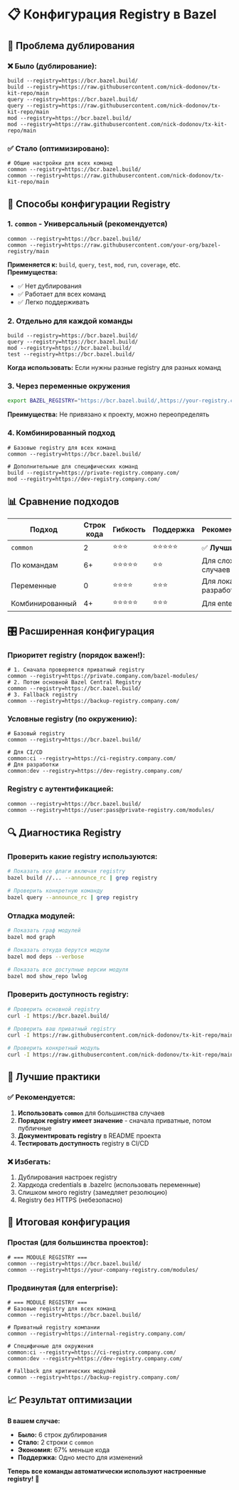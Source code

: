 # 📋 Конфигурация Registry в Bazel

## 🎯 Проблема дублирования

### ❌ **Было (дублирование):**
```bazelrc
build --registry=https://bcr.bazel.build/
build --registry=https://raw.githubusercontent.com/nick-dodonov/tx-kit-repo/main
query --registry=https://bcr.bazel.build/
query --registry=https://raw.githubusercontent.com/nick-dodonov/tx-kit-repo/main
mod --registry=https://bcr.bazel.build/
mod --registry=https://raw.githubusercontent.com/nick-dodonov/tx-kit-repo/main
```

### ✅ **Стало (оптимизировано):**
```bazelrc
# Общие настройки для всех команд
common --registry=https://bcr.bazel.build/
common --registry=https://raw.githubusercontent.com/nick-dodonov/tx-kit-repo/main
```

## 🔧 Способы конфигурации Registry

### 1. **`common` - Универсальный (рекомендуется)**
```bazelrc
common --registry=https://bcr.bazel.build/
common --registry=https://raw.githubusercontent.com/your-org/bazel-registry/main
```

**Применяется к:** `build`, `query`, `test`, `mod`, `run`, `coverage`, etc.
**Преимущества:** 
- ✅ Нет дублирования
- ✅ Работает для всех команд
- ✅ Легко поддерживать

### 2. **Отдельно для каждой команды**
```bazelrc
build --registry=https://bcr.bazel.build/
query --registry=https://bcr.bazel.build/
mod --registry=https://bcr.bazel.build/
test --registry=https://bcr.bazel.build/
```

**Когда использовать:** Если нужны разные registry для разных команд

### 3. **Через переменные окружения**
```bash
export BAZEL_REGISTRY="https://bcr.bazel.build/,https://your-registry.com/modules"
```

**Преимущества:** Не привязано к проекту, можно переопределять

### 4. **Комбинированный подход**
```bazelrc
# Базовые registry для всех команд
common --registry=https://bcr.bazel.build/

# Дополнительные для специфических команд
build --registry=https://private-registry.company.com/
mod --registry=https://dev-registry.company.com/
```

## 📊 Сравнение подходов

| Подход | Строк кода | Гибкость | Поддержка | Рекомендация |
|--------|------------|----------|-----------|--------------|
| `common` | 2 | ⭐⭐⭐ | ⭐⭐⭐⭐⭐ | ✅ **Лучший** |
| По командам | 6+ | ⭐⭐⭐⭐⭐ | ⭐⭐ | Для сложных случаев |
| Переменные | 0 | ⭐⭐⭐⭐ | ⭐⭐⭐ | Для локальной разработки |
| Комбинированный | 4+ | ⭐⭐⭐⭐⭐ | ⭐⭐⭐ | Для enterprise |

## 🎛️ Расширенная конфигурация

### **Приоритет registry (порядок важен!):**
```bazelrc
# 1. Сначала проверяется приватный registry
common --registry=https://private.company.com/bazel-modules/
# 2. Потом основной Bazel Central Registry  
common --registry=https://bcr.bazel.build/
# 3. Fallback registry
common --registry=https://backup-registry.company.com/
```

### **Условные registry (по окружению):**
```bazelrc
# Базовый registry
common --registry=https://bcr.bazel.build/

# Для CI/CD
common:ci --registry=https://ci-registry.company.com/
# Для разработки
common:dev --registry=https://dev-registry.company.com/
```

### **Registry с аутентификацией:**
```bazelrc
common --registry=https://bcr.bazel.build/
common --registry=https://user:pass@private-registry.com/modules/
```

## 🔍 Диагностика Registry

### **Проверить какие registry используются:**
```bash
# Показать все флаги включая registry
bazel build //... --announce_rc | grep registry

# Проверить конкретную команду
bazel query --announce_rc | grep registry
```

### **Отладка модулей:**
```bash
# Показать граф модулей
bazel mod graph

# Показать откуда берутся модули
bazel mod deps --verbose

# Показать все доступные версии модуля
bazel mod show_repo lwlog
```

### **Проверить доступность registry:**
```bash
# Проверить основной registry
curl -I https://bcr.bazel.build/

# Проверить ваш приватный registry
curl -I https://raw.githubusercontent.com/nick-dodonov/tx-kit-repo/main/

# Проверить конкретный модуль
curl -I https://raw.githubusercontent.com/nick-dodonov/tx-kit-repo/main/modules/lwlog/1.4.0/MODULE.bazel
```

## 🚀 Лучшие практики

### ✅ **Рекомендуется:**
1. **Использовать `common`** для большинства случаев
2. **Порядок registry имеет значение** - сначала приватные, потом публичные
3. **Документировать registry** в README проекта
4. **Тестировать доступность** registry в CI/CD

### ❌ **Избегать:**
1. Дублирования настроек registry
2. Хардкода credentials в .bazelrc (использовать переменные)
3. Слишком много registry (замедляет резолюцию)
4. Registry без HTTPS (небезопасно)

## 🎯 Итоговая конфигурация

### **Простая (для большинства проектов):**
```bazelrc
# === MODULE REGISTRY ===
common --registry=https://bcr.bazel.build/
common --registry=https://your-company-registry.com/modules/
```

### **Продвинутая (для enterprise):**
```bazelrc
# === MODULE REGISTRY ===
# Базовые registry для всех команд
common --registry=https://bcr.bazel.build/

# Приватный registry компании  
common --registry=https://internal-registry.company.com/

# Специфичные для окружения
common:ci --registry=https://ci-registry.company.com/
common:dev --registry=https://dev-registry.company.com/

# Fallback для критических модулей
common --registry=https://backup-registry.company.com/
```

## 📈 Результат оптимизации

**В вашем случае:**
- **Было:** 6 строк дублирования
- **Стало:** 2 строки с `common`
- **Экономия:** 67% меньше кода
- **Поддержка:** Одно место для изменений

**Теперь все команды автоматически используют настроенные registry!** 🎉